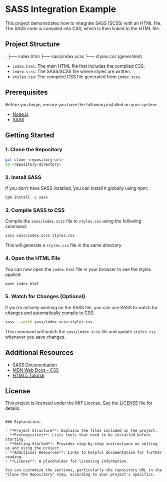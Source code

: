 # SASS Integration Example

This project demonstrates how to integrate SASS (SCSS) with an HTML file. The SASS code is compiled into CSS, which is then linked to the HTML file.

## Project Structure

.
├── index.html
├── sass/index.scss
└── styles.css (generated)

- `index.html`: The main HTML file that includes the compiled CSS.
- `index.scss`: The SASS/SCSS file where styles are written.
- `styles.css`: The compiled CSS file generated from `index.scss`.

## Prerequisites

Before you begin, ensure you have the following installed on your system:

- [Node.js](https://nodejs.org/)
- [SASS](https://sass-lang.com/)

## Getting Started

### 1. Clone the Repository

```bash
git clone <repository-url>
cd <repository-directory>
```

### 2. Install SASS

If you don’t have SASS installed, you can install it globally using npm:

```bash
npm install -g sass
```

### 3. Compile SASS to CSS

Compile the `sass/index.scss` file to `styles.css` using the following command:

```bash
sass sass/index.scss styles.css
```

This will generate a `styles.css` file in the same directory.

### 4. Open the HTML File

You can now open the `index.html` file in your browser to see the styles applied:

```bash
open index.html
```

### 5. Watch for Changes (Optional)

If you’re actively working on the SASS file, you can use SASS to watch for changes and automatically compile to CSS:

```bash
sass --watch sass/index.scss:styles.css
```

This command will watch the `sass/index.scss` file and update `styles.css` whenever you save changes.

## Additional Resources

- [SASS Documentation](https://sass-lang.com/documentation)
- [MDN Web Docs - CSS](https://developer.mozilla.org/en-US/docs/Web/CSS)
- [HTML5 Tutorial](https://www.w3schools.com/html/)

## License

This project is licensed under the MIT License. See the [LICENSE](LICENSE) file for details.

```

### Explanation:

- **Project Structure**: Explains the files included in the project.
- **Prerequisites**: Lists tools that need to be installed before starting.
- **Getting Started**: Provides step-by-step instructions on setting up and using the project.
- **Additional Resources**: Links to helpful documentation for further reading.
- **License**: A placeholder for licensing information.

You can customize the sections, particularly the repository URL in the "Clone the Repository" step, according to your project's specifics.

```
